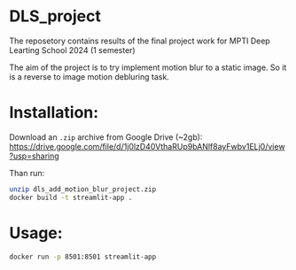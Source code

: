 # DLS_project
The reposetory contains results of the final project work for MPTI Deep Learting School 2024 (1 semester)

The aim of the project is to try implement motion blur to a static image. So it is a reverse to image motion debluring task.


# Installation:

Download an `.zip` archive from Google Drive (~2gb):
https://drive.google.com/file/d/1j0lzD40VthaRUp9bANlf8ayFwbv1ELj0/view?usp=sharing

Than run:
```bash
unzip dls_add_motion_blur_project.zip
docker build -t streamlit-app .
```
# Usage:
```bash
docker run -p 8501:8501 streamlit-app
```

